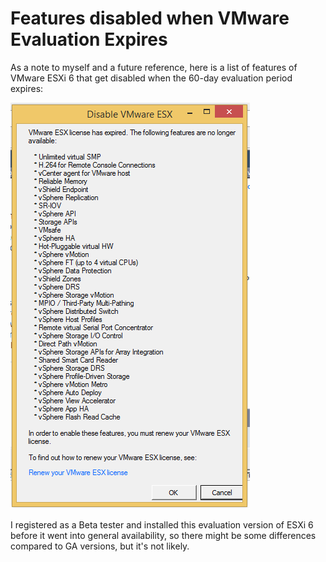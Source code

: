 <!-- - 
Title: Features disabled when VMware Evaluation Expires
Description: A list of VMware ESXi features that are no longer available after an evaluation license expires 
First Published: 2015-04-27
Last Updated: 2015-05-05
- -->

Features disabled when VMware Evaluation Expires
================================================

As a note to myself and a future reference, here is a list of features of 
VMware ESXi 6 that get disabled when the 60-day evaluation period expires:

<img src="/blog/2015/04/27/vmware-6-evaluation-expired.png" />

I registered as a Beta tester and installed this evaluation version of ESXi 6 
before it went into general availability, so there might be some differences 
compared to GA versions, but it's not likely.

